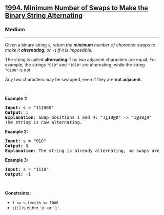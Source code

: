 <h2><a href="https://leetcode.com/problems/minimum-number-of-swaps-to-make-the-binary-string-alternating">1994. Minimum Number of Swaps to Make the Binary String Alternating</a></h2><h3>Medium</h3><hr><p>Given a binary string <code>s</code>, return <em>the <strong>minimum</strong> number of character swaps to make it <strong>alternating</strong>, or </em><code>-1</code><em> if it is impossible.</em></p>

<p>The string is called <strong>alternating</strong> if no two adjacent characters are equal. For example, the strings <code>&quot;010&quot;</code> and <code>&quot;1010&quot;</code> are alternating, while the string <code>&quot;0100&quot;</code> is not.</p>

<p>Any two characters may be swapped, even if they are&nbsp;<strong>not adjacent</strong>.</p>

<p>&nbsp;</p>
<p><strong class="example">Example 1:</strong></p>

<pre>
<strong>Input:</strong> s = &quot;111000&quot;
<strong>Output:</strong> 1
<strong>Explanation:</strong> Swap positions 1 and 4: &quot;1<u>1</u>10<u>0</u>0&quot; -&gt; &quot;1<u>0</u>10<u>1</u>0&quot;
The string is now alternating.
</pre>

<p><strong class="example">Example 2:</strong></p>

<pre>
<strong>Input:</strong> s = &quot;010&quot;
<strong>Output:</strong> 0
<strong>Explanation:</strong> The string is already alternating, no swaps are needed.
</pre>

<p><strong class="example">Example 3:</strong></p>

<pre>
<strong>Input:</strong> s = &quot;1110&quot;
<strong>Output:</strong> -1
</pre>

<p>&nbsp;</p>
<p><strong>Constraints:</strong></p>

<ul>
	<li><code>1 &lt;= s.length &lt;= 1000</code></li>
	<li><code>s[i]</code> is either <code>&#39;0&#39;</code> or <code>&#39;1&#39;</code>.</li>
</ul>
